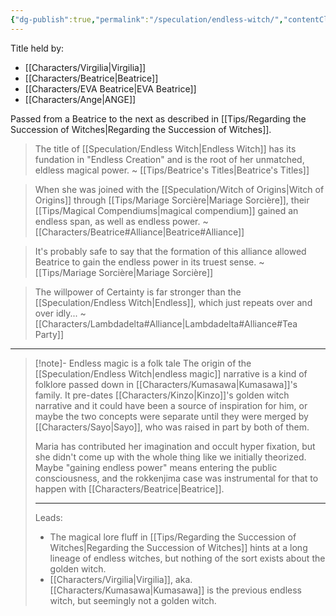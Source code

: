 ```yaml
---
{"dg-publish":true,"permalink":"/speculation/endless-witch/","contentClasses":"center-headings red-truth red-links blue-truth","created":"2025-02-27T17:44:11.860+01:00","updated":"2025-04-10T15:11:55.590+02:00"}
---
```



Title held by:
- [[Characters/Virgilia\|Virgilia]]
- [[Characters/Beatrice\|Beatrice]]
- [[Characters/EVA Beatrice\|EVA Beatrice]]
- [[Characters/Ange\|ANGE]]

Passed from a Beatrice to the next as described in [[Tips/Regarding the Succession of Witches\|Regarding the Succession of Witches]].

>The title of [[Speculation/Endless Witch\|Endless Witch]] has its fundation in "Endless Creation" and is the root of her
> unmatched, eldless magical power.
> ~ [[Tips/Beatrice's Titles\|Beatrice's Titles]]

>When she was joined with the [[Speculation/Witch of Origins\|Witch of Origins]] through [[Tips/Mariage Sorcière\|Mariage Sorcière]], their [[Tips/Magical Compendiums\|magical compendium]] gained an endless span, as well as endless power.
>~ [[Characters/Beatrice#Alliance\|Beatrice#Alliance]]

>It's probably safe to say that the formation of this alliance allowed Beatrice to gain the endless power in its truest sense. 
>~ [[Tips/Mariage Sorcière\|Mariage Sorcière]]


>The willpower of Certainty is far stronger than the [[Speculation/Endless Witch\|Endless]], which just repeats over and over idly... 
>~ [[Characters/Lambdadelta#Alliance\|Lambdadelta#Alliance#Tea Party]]

---


<div class="transclusion internal-embed is-loaded"><div class="markdown-embed">



> [!note]- Endless magic is a folk tale
> The origin of the [[Speculation/Endless Witch\|endless magic]] narrative is a kind of folklore passed down in [[Characters/Kumasawa\|Kumasawa]]'s family. It pre-dates [[Characters/Kinzo\|Kinzo]]'s golden witch narrative and it could have been a source of inspiration for him, or maybe the two concepts were separate until they were merged by [[Characters/Sayo\|Sayo]], who was raised in part by both of them.
> 
> Maria has contributed her imagination and occult hyper fixation, but she didn't come up with the whole thing like we initially theorized. Maybe "gaining endless power" means entering the public consciousness, and the rokkenjima case was instrumental for that to happen with [[Characters/Beatrice\|Beatrice]].
> 
> ---
> 
> Leads:
> - The magical lore fluff in [[Tips/Regarding the Succession of Witches\|Regarding the Succession of Witches]] hints at a long lineage of endless witches, but nothing of the sort exists about the golden witch.
> - [[Characters/Virgilia\|Virgilia]], aka. [[Characters/Kumasawa\|Kumasawa]] is the previous endless witch, but seemingly not a golden witch.

</div></div>

